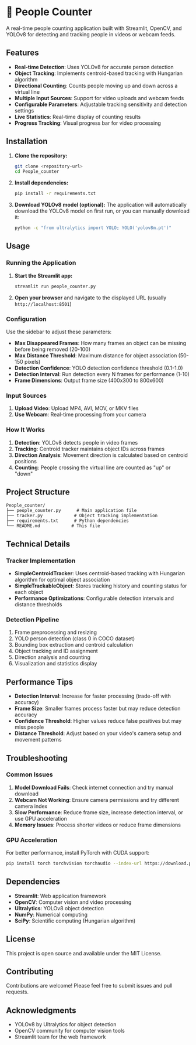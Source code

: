 # 🧮 People Counter

A real-time people counting application built with Streamlit, OpenCV, and YOLOv8 for detecting and tracking people in videos or webcam feeds.

## Features

- **Real-time Detection**: Uses YOLOv8 for accurate person detection
- **Object Tracking**: Implements centroid-based tracking with Hungarian algorithm
- **Directional Counting**: Counts people moving up and down across a virtual line
- **Multiple Input Sources**: Support for video uploads and webcam feeds
- **Configurable Parameters**: Adjustable tracking sensitivity and detection settings
- **Live Statistics**: Real-time display of counting results
- **Progress Tracking**: Visual progress bar for video processing

## Installation

1. **Clone the repository:**
   ```bash
   git clone <repository-url>
   cd People_counter
   ```

2. **Install dependencies:**
   ```bash
   pip install -r requirements.txt
   ```

3. **Download YOLOv8 model (optional):**
   The application will automatically download the YOLOv8 model on first run, or you can manually download it:
   ```bash
   python -c "from ultralytics import YOLO; YOLO('yolov8m.pt')"
   ```

## Usage

### Running the Application

1. **Start the Streamlit app:**
   ```bash
   streamlit run people_counter.py
   ```

2. **Open your browser** and navigate to the displayed URL (usually `http://localhost:8501`)

### Configuration

Use the sidebar to adjust these parameters:

- **Max Disappeared Frames**: How many frames an object can be missing before being removed (20-100)
- **Max Distance Threshold**: Maximum distance for object association (50-150 pixels)
- **Detection Confidence**: YOLO detection confidence threshold (0.1-1.0)
- **Detection Interval**: Run detection every N frames for performance (1-10)
- **Frame Dimensions**: Output frame size (400x300 to 800x600)

### Input Sources

1. **Upload Video**: Upload MP4, AVI, MOV, or MKV files
2. **Use Webcam**: Real-time processing from your camera

### How It Works

1. **Detection**: YOLOv8 detects people in video frames
2. **Tracking**: Centroid tracker maintains object IDs across frames
3. **Direction Analysis**: Movement direction is calculated based on centroid positions
4. **Counting**: People crossing the virtual line are counted as "up" or "down"

## Project Structure

```
People_counter/
├── people_counter.py      # Main application file
├── tracker.py            # Object tracking implementation
├── requirements.txt      # Python dependencies
└── README.md            # This file
```

## Technical Details

### Tracker Implementation

- **SimpleCentroidTracker**: Uses centroid-based tracking with Hungarian algorithm for optimal object association
- **SimpleTrackableObject**: Stores tracking history and counting status for each object
- **Performance Optimizations**: Configurable detection intervals and distance thresholds

### Detection Pipeline

1. Frame preprocessing and resizing
2. YOLO person detection (class 0 in COCO dataset)
3. Bounding box extraction and centroid calculation
4. Object tracking and ID assignment
5. Direction analysis and counting
6. Visualization and statistics display

## Performance Tips

- **Detection Interval**: Increase for faster processing (trade-off with accuracy)
- **Frame Size**: Smaller frames process faster but may reduce detection accuracy
- **Confidence Threshold**: Higher values reduce false positives but may miss people
- **Distance Threshold**: Adjust based on your video's camera setup and movement patterns

## Troubleshooting

### Common Issues

1. **Model Download Fails**: Check internet connection and try manual download
2. **Webcam Not Working**: Ensure camera permissions and try different camera index
3. **Slow Performance**: Reduce frame size, increase detection interval, or use GPU acceleration
4. **Memory Issues**: Process shorter videos or reduce frame dimensions

### GPU Acceleration

For better performance, install PyTorch with CUDA support:
```bash
pip install torch torchvision torchaudio --index-url https://download.pytorch.org/whl/cu118
```

## Dependencies

- **Streamlit**: Web application framework
- **OpenCV**: Computer vision and video processing
- **Ultralytics**: YOLOv8 object detection
- **NumPy**: Numerical computing
- **SciPy**: Scientific computing (Hungarian algorithm)

## License

This project is open source and available under the MIT License.

## Contributing

Contributions are welcome! Please feel free to submit issues and pull requests.

## Acknowledgments

- YOLOv8 by Ultralytics for object detection
- OpenCV community for computer vision tools
- Streamlit team for the web framework
